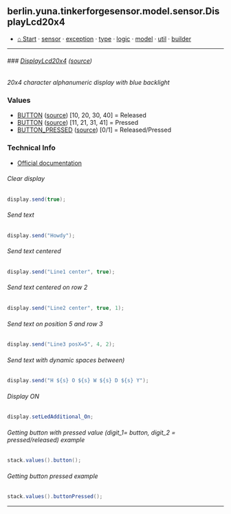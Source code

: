 ## berlin.yuna.tinkerforgesensor.model.sensor.DisplayLcd20x4
* [⌂ Start](https:/github.com/YunaBraska/tinkerforge-sensor/blob/master/readmeDoc/README.md) · [sensor](https://github.com/YunaBraska/tinkerforge-sensor/blob/master/readmeDoc/berlin/yuna/tinkerforgesensor/model/sensor/README.md) · [exception](https://github.com/YunaBraska/tinkerforge-sensor/blob/master/readmeDoc/berlin/yuna/tinkerforgesensor/model/exception/README.md) · [type](https://github.com/YunaBraska/tinkerforge-sensor/blob/master/readmeDoc/berlin/yuna/tinkerforgesensor/model/type/README.md) · [logic](https://github.com/YunaBraska/tinkerforge-sensor/blob/master/readmeDoc/berlin/yuna/tinkerforgesensor/logic/README.md) · [model](https://github.com/YunaBraska/tinkerforge-sensor/blob/master/readmeDoc/berlin/yuna/tinkerforgesensor/model/README.md) · [util](https://github.com/YunaBraska/tinkerforge-sensor/blob/master/readmeDoc/berlin/yuna/tinkerforgesensor/util/README.md) · [builder](https://github.com/YunaBraska/tinkerforge-sensor/blob/master/readmeDoc/berlin/yuna/tinkerforgesensor/model/builder/README.md)

---
###### ### [DisplayLcd20x4](https://github.com/YunaBraska/tinkerforge-sensor/blob/master/readmeDoc/berlin/yuna/tinkerforgesensor/model/sensor/DisplayLcd20x4.md) ([source](https://github.com/YunaBraska/tinkerforge-sensor/blob/master/src/main/java/berlin/yuna/tinkerforgesensor/model/sensor/DisplayLcd20x4.java))
 *20x4 character alphanumeric display with blue backlight* 
### Values
 * [BUTTON](https://github.com/YunaBraska/tinkerforge-sensor/blob/master/readmeDoc/berlin/yuna/tinkerforgesensor/model/type/ValueType.md) ([source](https://github.com/YunaBraska/tinkerforge-sensor/blob/master/src/main/java/berlin/yuna/tinkerforgesensor/model/type/ValueType.java))  [10, 20, 30, 40] = Released
 * [BUTTON](https://github.com/YunaBraska/tinkerforge-sensor/blob/master/readmeDoc/berlin/yuna/tinkerforgesensor/model/type/ValueType.md) ([source](https://github.com/YunaBraska/tinkerforge-sensor/blob/master/src/main/java/berlin/yuna/tinkerforgesensor/model/type/ValueType.java))  [11, 21, 31, 41] = Pressed
 * [BUTTON_PRESSED](https://github.com/YunaBraska/tinkerforge-sensor/blob/master/readmeDoc/berlin/yuna/tinkerforgesensor/model/type/ValueType.md) ([source](https://github.com/YunaBraska/tinkerforge-sensor/blob/master/src/main/java/berlin/yuna/tinkerforgesensor/model/type/ValueType.java))  [0/1] = Released/Pressed 
### Technical Info
 * [Official documentation](href=) 
###### Clear display
 
```java
display.send(true);
```
 
###### Send text
 
```java
display.send("Howdy");
```
 
###### Send text centered
 
```java
display.send("Line1 center", true);
```
 
###### Send text centered on row 2
 
```java
display.send("Line2 center", true, 1);
```
 
###### Send text on position 5 and row 3
 
```java
display.send("Line3 posX=5", 4, 2);
```
 
###### Send text with dynamic spaces between)
 
```java
display.send("H ${s} O ${s} W ${s} D ${s} Y");
```
 
###### Display ON
 
```java
display.setLedAdditional_On;
```
 
###### Getting button with pressed value (digit_1= button, digit_2 = pressed/released) example
 
```java
stack.values().button();
```
 
###### Getting button pressed example
 
```java
stack.values().buttonPressed();
```

--- 
